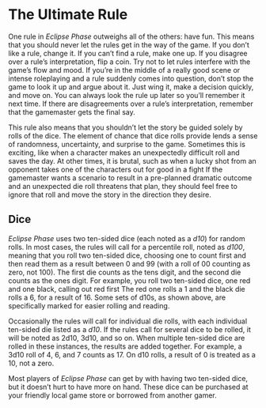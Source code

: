 # The Ultimate Rule

One rule in *Eclipse Phase* outweighs all of the others:
have fun. This means that you should never let the
rules get in the way of the game. If you don’t like a rule,
change it. If you can’t find a rule, make one up. If you
disagree over a rule’s interpretation, flip a coin. Try not
to let rules interfere with the game’s flow and mood. If
you’re in the middle of a really good scene or intense
roleplaying and a rule suddenly comes into question,
don’t stop the game to look it up and argue about it. Just
wing it, make a decision quickly, and move on. You can
always look the rule up later so you’ll remember it next
time. If there are disagreements over a rule’s interpretation,
remember that the gamemaster gets the final say.

This rule also means that you shouldn’t let the story
be guided solely by rolls of the dice. The element of
chance that dice rolls provide lends a sense of randomness,
uncertainty, and surprise to the game. Sometimes
this is exciting, like when a character makes an
unexpectedly difficult roll and saves the day. At other
times, it is brutal, such as when a lucky shot from an
opponent takes one of the characters out for good in a
fight If the gamemaster wants a scenario to result in a
pre-planned dramatic outcome and an unexpected die
roll threatens that plan, they should feel free to ignore
that roll and move the story in the direction they desire.

## Dice

*Eclipse Phase* uses two ten-sided dice (each noted as
a *d10*) for random rolls. In most cases, the rules will
call for a percentile roll, noted as *d100*, meaning that
you roll two ten-sided dice, choosing one to count first
and then read them as a result between 0 and 99 (with
a roll of 00 counting as zero, not 100). The first die
counts as the tens digit, and the second die counts as
the ones digit. For example, you roll two ten-sided
dice, one red and one black, calling out red first The
red one rolls a 1 and the black die rolls a 6, for a result
of 16. Some sets of d10s, as shown above, are specifically
marked for easier rolling and reading.

Occasionally the rules will call for individual die
rolls, with each individual ten-sided die listed as a *d10*.
If the rules call for several dice to be rolled, it will
be noted as 2d10, 3d10, and so on. When multiple
ten-sided dice are rolled in these instances, the results
are added together. For example, a 3d10 roll of 4,
6, and 7 counts as 17. On d10 rolls, a result of 0 is
treated as a 10, not a zero.

Most players of *Eclipse Phase* can get by with
having two ten-sided dice, but it doesn’t hurt to
have more on hand. These dice can be purchased
at your friendly local game store or borrowed from
another gamer.